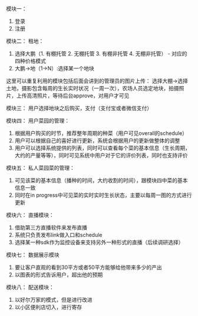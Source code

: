 模块一：
1. 登录
2. 注册

模块二：
租地：
1. 选择大鹏（1. 有棚托管 2. 无棚托管 3. 有棚非托管 4. 无棚非托管） - 对应的四种价格模式
2. 大鹏->地（1->N）:选择某一个地块

这里可以重复利用的模块包括后面会讲到的管理员的图片上传：
选择大棚->选择土地，摄影包含每周的生长实时状况（一周一次），农场人员选定地块，拍摄照片，上传高清照片，等待后台approve，对用户才可见

模块三：
用户选择地块之后购买，支付（支付宝或者微信支付）

模块四：
用户菜园的管理：
1. 根据用户购买的时节，推荐整年周期的种菜（用户可见overall的schedule）
2. 用户可以根据自己的喜好进行更新，系统会根据用户的更新做整体的调整
3. 用户可以选择系统提供的列表，同时可以查看每个菜的基本信息（生长周期，大约的产量等等），同时可见系统中用户对于它的评价列表，同时也支持评价


模块五：
私人菜园菜的管理：
1. 可见该菜的基本信息（播种的时间，大约收割的时间），跟模块四中菜的基本信息一致
2. 同时在in progress中可见菜的实时实时生长状态，主要以每周一图的方式进行更新


模块六：
直播模块：
1. 借助第三方直播软件来发布直播
2. 系统只负责发布link做入口和schedule
3. 选择某一种sdk作为监控设备来支持另外一种形式的直播（后续调研选择）

模块七：
数据展示模块
1. 要让客户直观的看到30平方或者50平方能够给他带来多少的产出
2. 以图表的形式告诉用户，超出他的预期

模块八：
配送模块：
1. 以好尔万家的模式，但是进行改进
2. 以小区便利店切入，进行寄存
